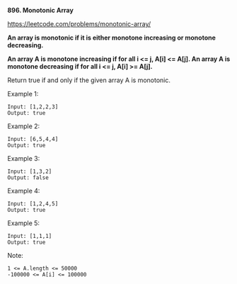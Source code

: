 **896. Monotonic Array**

https://leetcode.com/problems/monotonic-array/


**An array is monotonic if it is either monotone increasing or monotone decreasing.**

**An array A is monotone increasing if for all i <= j, A[i] <= A[j].  An array A is monotone decreasing if for all i <= j, A[i] >= A[j].**

Return true if and only if the given array A is monotonic.

 
Example 1:

    Input: [1,2,2,3]
    Output: true
Example 2:

    Input: [6,5,4,4]
    Output: true
Example 3:

    Input: [1,3,2]
    Output: false
Example 4:

    Input: [1,2,4,5]
    Output: true
Example 5:

    Input: [1,1,1]
    Output: true
 

Note:

    1 <= A.length <= 50000
    -100000 <= A[i] <= 100000